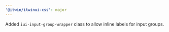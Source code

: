 ```yaml
---
'@itwin/itwinui-css': major
---
```


Added `iui-input-group-wrapper` class to allow inline labels for input groups.
